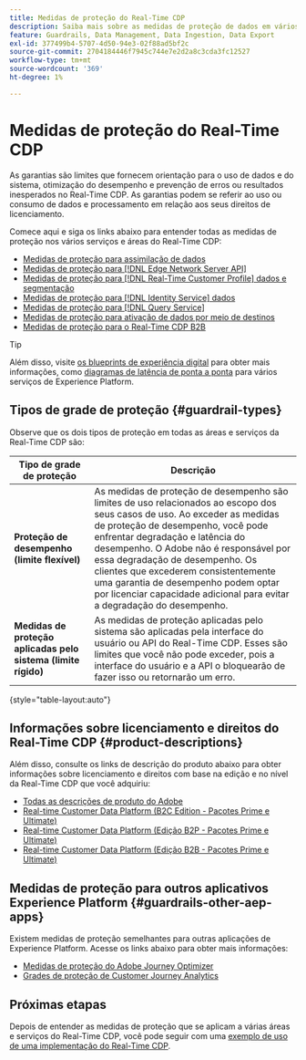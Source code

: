 ```yaml
---
title: Medidas de proteção do Real-Time CDP
description: Saiba mais sobre as medidas de proteção de dados em vários serviços e áreas do Real-Time CDP.
feature: Guardrails, Data Management, Data Ingestion, Data Export
exl-id: 377499b4-5707-4d50-94e3-02f88ad5bf2c
source-git-commit: 2704184446f7945c744e7e2d2a8c3cda3fc12527
workflow-type: tm+mt
source-wordcount: '369'
ht-degree: 1%

---
```


# Medidas de proteção do Real-Time CDP

As garantias são limites que fornecem orientação para o uso de dados e do sistema, otimização do desempenho e prevenção de erros ou resultados inesperados no Real-Time CDP. As garantias podem se referir ao uso ou consumo de dados e processamento em relação aos seus direitos de licenciamento.

Comece aqui e siga os links abaixo para entender todas as medidas de proteção nos vários serviços e áreas do Real-Time CDP:

* [Medidas de proteção para assimilação de dados](/help/ingestion/guardrails.md)
* [Medidas de proteção para [!DNL Edge Network Server API]](/help/server-api/guardrails.md)
* [Medidas de proteção para [!DNL Real-Time Customer Profile] dados e segmentação](/help/profile/guardrails.md)
* [Medidas de proteção para [!DNL Identity Service] dados](/help/identity-service/guardrails.md)
* [Medidas de proteção para [!DNL Query Service]](/help/query-service/guardrails.md)
* [Medidas de proteção para ativação de dados por meio de destinos](/help/destinations/guardrails.md)
* [Medidas de proteção para o Real-Time CDP B2B](/help/rtcdp/b2b-guardrails.md)

>[!TIP]
>
>Além disso, visite [os blueprints de experiência digital](https://experienceleague.adobe.com/docs/blueprints-learn/architecture/architecture-overview/deployment/guardrails.html) para obter mais informações, como [diagramas de latência de ponta a ponta](https://experienceleague.adobe.com/docs/blueprints-learn/architecture/architecture-overview/deployment/guardrails.html?lang=en#end-to-end-latency-diagrams) para vários serviços de Experience Platform.

## Tipos de grade de proteção {#guardrail-types}

Observe que os dois tipos de proteção em todas as áreas e serviços da Real-Time CDP são:

| Tipo de grade de proteção | Descrição |
|----------|---------|
| **Proteção de desempenho (limite flexível)** | As medidas de proteção de desempenho são limites de uso relacionados ao escopo dos seus casos de uso. Ao exceder as medidas de proteção de desempenho, você pode enfrentar degradação e latência do desempenho. O Adobe não é responsável por essa degradação de desempenho. Os clientes que excederem consistentemente uma garantia de desempenho podem optar por licenciar capacidade adicional para evitar a degradação do desempenho. |
| **Medidas de proteção aplicadas pelo sistema (limite rígido)** | As medidas de proteção aplicadas pelo sistema são aplicadas pela interface do usuário ou API do Real-Time CDP. Esses são limites que você não pode exceder, pois a interface do usuário e a API o bloquearão de fazer isso ou retornarão um erro. |

{style="table-layout:auto"}

## Informações sobre licenciamento e direitos do Real-Time CDP {#product-descriptions}

Além disso, consulte os links de descrição do produto abaixo para obter informações sobre licenciamento e direitos com base na edição e no nível da Real-Time CDP que você adquiriu:

* [Todas as descrições de produto do Adobe](https://helpx.adobe.com/legal/product-descriptions.html?lang=pt-BR)
* [Real-time Customer Data Platform (B2C Edition - Pacotes Prime e Ultimate)](https://helpx.adobe.com/legal/product-descriptions/real-time-customer-data-platform-b2c-edition-prime-and-ultimate-packages.html)
* [Real-time Customer Data Platform (Edição B2P - Pacotes Prime e Ultimate)](https://helpx.adobe.com/legal/product-descriptions/real-time-customer-data-platform-b2p-edition-prime-and-ultimate-packages.html)
* [Real-time Customer Data Platform (Edição B2B - Pacotes Prime e Ultimate)](https://helpx.adobe.com/legal/product-descriptions/real-time-customer-data-platform-b2b-edition-prime-and-ultimate-packages.html)

## Medidas de proteção para outros aplicativos Experience Platform  {#guardrails-other-aep-apps}

Existem medidas de proteção semelhantes para outras aplicações de Experience Platform. Acesse os links abaixo para obter mais informações:

* [Medidas de proteção do Adobe Journey Optimizer](https://experienceleague.adobe.com/docs/journey-optimizer/using/get-started/guardrails.html?lang=en)
* [Grades de proteção de Customer Journey Analytics](https://experienceleague.adobe.com/docs/analytics-platform/using/cja-admin/guardrails.html)

## Próximas etapas

Depois de entender as medidas de proteção que se aplicam a várias áreas e serviços do Real-Time CDP, você pode seguir com uma [exemplo de uso de uma implementação do Real-Time CDP](/help/rtcdp/get-started.md).
